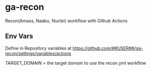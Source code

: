 # ga-recon
Recon(Amass, Naabu, Nuclei) workflow with Github Actions

## Env Vars
Define in Repository variables at https://github.com/##USER##/ga-recon/settings/variables/actions

TARGET_DOMAIN = the target domain to use the recon.yml workflow
